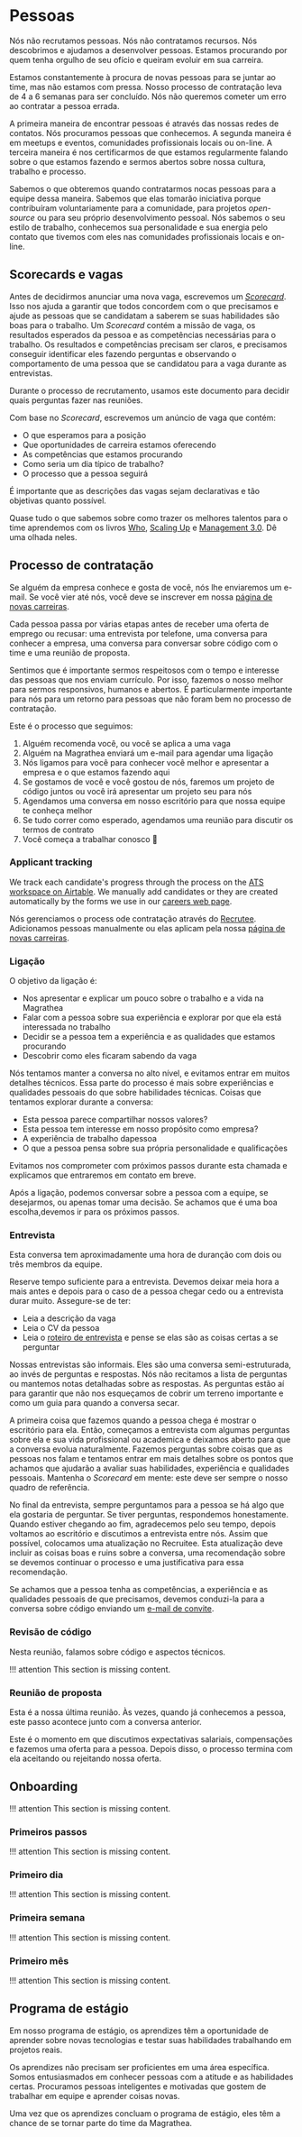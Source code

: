 # Pessoas

Nós não recrutamos pessoas. Nós não contratamos recursos. Nós descobrimos e ajudamos a desenvolver pessoas. Estamos procurando por quem tenha orgulho de seu ofício e queiram evoluir em sua carreira.

Estamos constantemente à procura de novas pessoas para se juntar ao time, mas não estamos com pressa. Nosso processo de contratação leva de 4 a 6 semanas para ser concluído. Nós não queremos cometer um erro ao contratar a pessoa errada.

A primeira maneira de encontrar pessoas é através das nossas redes de contatos. Nós procuramos pessoas que conhecemos. A segunda maneira é em meetups e eventos, comunidades profissionais locais ou on-line. A terceira maneira é nos certificarmos de que estamos regularmente falando sobre o que estamos fazendo e sermos abertos sobre nossa cultura, trabalho e processo.

Sabemos o que obteremos quando contratarmos nocas pessoas para a equipe dessa maneira. Sabemos que elas tomarão iniciativa porque contribuíram voluntariamente para a comunidade, para projetos *open-source* ou para seu próprio desenvolvimento pessoal. Nós sabemos o seu estilo de trabalho, conhecemos sua personalidade e sua energia pelo contato que tivemos com eles nas comunidades profissionais locais e on-line.

## Scorecards e vagas

Antes de decidirmos anunciar uma nova vaga, escrevemos um *[Scorecard](https://hbr.org/2016/02/a-scorecard-for-making-better-hiring-decisions)*. Isso nos ajuda a garantir que todos concordem com o que precisamos e ajude as pessoas que se candidatam a saberem se suas habilidades são boas para o trabalho. Um *Scorecard* contém a missão de vaga, os resultados esperados da pessoa e as competências necessárias para o trabalho. Os resultados e competências precisam ser claros, e precisamos conseguir identificar eles fazendo perguntas e observando o comportamento de uma pessoa que se candidatou para a vaga durante as entrevistas.

Durante o processo de recrutamento, usamos este documento para decidir quais perguntas fazer nas reuniões.

Com base no *Scorecard*, escrevemos um anúncio de vaga que contém:

* O que esperamos para a posição
* Que oportunidades de carreira estamos oferecendo
* As competências que estamos procurando
* Como seria um dia típico de trabalho?
* O processo que a pessoa seguirá

É importante que as descrições das vagas sejam declarativas e tão objetivas quanto possível.

Quase tudo o que sabemos sobre como trazer os melhores talentos para o time aprendemos com os livros [Who](https://www.goodreads.com/book/show/4989687-who), [Scaling Up](https://www.goodreads.com/book/show/22212880-scaling-up) e [Management 3.0](https://www.goodreads.com/book/show/10210821-management-3-0). Dê uma olhada neles.

## Processo de contratação

Se alguém da empresa conhece e gosta de você, nós lhe enviaremos um e-mail. Se você vier até nós, você deve se inscrever em nossa [página de novas carreiras](http://careers.magrathealabs.com).

Cada pessoa passa por várias etapas antes de receber uma oferta de emprego ou recusar: uma entrevista por telefone, uma conversa para conhecer a empresa, uma conversa para conversar sobre código com o time e uma reunião de proposta.

Sentimos que é importante sermos respeitosos com o tempo e interesse das pessoas que nos enviam currículo. Por isso, fazemos o nosso melhor para sermos responsivos, humanos e abertos. É particularmente importante para nós para um retorno para pessoas que não foram bem no processo de contratação.

Este é o processo que seguimos:

1. Alguém recomenda você, ou você se aplica a uma vaga
2. Alguém na Magrathea enviará um e-mail para agendar uma ligação
3. Nós ligamos para você para conhecer você melhor e apresentar a empresa e o que estamos fazendo aqui
4. Se gostamos de você e você gostou de nós, faremos um projeto de código juntos ou você irá apresentar um projeto seu para nós
5. Agendamos uma conversa em nosso escritório para que nossa equipe te conheça melhor
6. Se tudo correr como esperado, agendamos uma reunião para discutir os termos de contrato
7. Você começa a trabalhar conosco 🎉

### Applicant tracking

We track each candidate's progress through the process on the [ATS workspace on Airtable](https://airtable.com/tblDPnrrwTu2qHsQR/viwBgGEWMFGPCeyoT). We manually add candidates or they are created automatically by the forms we use in our [careers web page](http://www.magrathealabs.com/careers/).

Nós gerenciamos o process ode contratação através do [Recrutee](https://recruitee.com). Adicionamos pessoas manualmente ou elas aplicam pela nossa [página de novas carreiras](http://careers.magrathealabs.com).

### Ligação

O objetivo da ligação é:

* Nos apresentar e explicar um pouco sobre o trabalho e a vida na Magrathea
* Falar com a pessoa sobre sua experiência e explorar por que ela está interessada no trabalho
* Decidir se a pessoa tem a experiência e as qualidades que estamos procurando
* Descobrir como eles ficaram sabendo da vaga

Nós tentamos manter a conversa no alto nível, e evitamos entrar em muitos detalhes técnicos. Essa parte do processo é mais sobre experiências e qualidades pessoais do que sobre habilidades técnicas. Coisas que tentamos explorar durante a conversa:

* Esta pessoa parece compartilhar nossos valores?
* Esta pessoa tem interesse em nosso propósito como empresa?
* A experiência de trabalho dapessoa
* O que a pessoa pensa sobre sua própria personalidade e qualificações

Evitamos nos comprometer com próximos passos durante esta chamada e explicamos que entraremos em contato em breve.

Após a ligação, podemos conversar sobre a pessoa com a equipe, se desejarmos, ou apenas tomar uma decisão. Se achamos que é uma boa escolha,devemos ir para os próximos passos.

### Entrevista

Esta conversa tem aproximadamente uma hora de duranção com dois ou três membros da equipe.

Reserve tempo suficiente para a entrevista. Devemos deixar meia hora a mais antes e depois para o caso de a pessoa chegar cedo ou a entrevista durar muito. Assegure-se de ter:

* Leia a descrição da vaga
* Leia o CV da pessoa
* Leia o [roteiro de entrevista](https://docs.google.com/document/d/122snZj5ya9aEmMAenR_8nDszMRFvJM-1ih0rQ4L6gHY/edit) e pense se elas são as coisas certas a se perguntar

Nossas entrevistas são informais. Eles são uma conversa semi-estruturada, ao invés de perguntas e respostas. Nós não recitamos a lista de perguntas ou mantemos notas detalhadas sobre as respostas. As perguntas estão aí para garantir que não nos esqueçamos de cobrir um terreno importante e como um guia para quando a conversa secar.

A primeira coisa que fazemos quando a pessoa chega é mostrar o escritório para ela. Então, começamos a entrevista com algumas perguntas sobre ela e sua vida profissional ou academica e deixamos aberto para que a conversa evolua naturalmente. Fazemos perguntas sobre coisas que as pessoas nos falam e tentamos entrar em mais detalhes sobre os pontos que achamos que ajudarão a avaliar suas habilidades, experiência e qualidades pessoais. Mantenha o *Scorecard* em mente: este deve ser sempre o nosso quadro de referência.

No final da entrevista, sempre perguntamos para a pessoa se há algo que ela gostaria de perguntar. Se tiver perguntas, respondemos honestamente. Quando estiver chegando ao fim, agradecemos pelo seu tempo, depois voltamos ao escritório e discutimos a entrevista entre nós. Assim que possível, colocamos uma atualização no Recruitee. Esta atualização deve incluir as coisas boas e ruins sobre a conversa, uma recomendação sobre se devemos continuar o processo e uma justificativa para essa recomendação.

Se achamos que a pessoa tenha as competências, a experiência e as qualidades pessoais de que precisamos, devemos conduzi-la para a conversa sobre código enviando um [e-mail de convite](https://docs.google.com/document/d/122snZj5ya9aEmMAenR_8nDszMRFvJM-1ih0rQ4L6gHY/edit).

### Revisão de código

Nesta reunião, falamos sobre código e aspectos técnicos.

!!! attention
    This section is missing content.

### Reunião de proposta

Esta é a nossa última reunião. Às vezes, quando já conhecemos a pessoa, este passo acontece junto com a conversa anterior.

Este é o momento em que discutimos expectativas salariais, compensações e fazemos uma oferta para a pessoa. Depois disso, o processo termina com ela aceitando ou rejeitando nossa oferta.

## Onboarding

!!! attention
    This section is missing content.

### Primeiros passos

!!! attention
    This section is missing content.

### Primeiro dia

!!! attention
    This section is missing content.

### Primeira semana

!!! attention
    This section is missing content.

### Primeiro mês

!!! attention
    This section is missing content.

## Programa de estágio

Em nosso programa de estágio, os aprendizes têm a oportunidade de aprender sobre novas tecnologias e testar suas habilidades trabalhando em projetos reais.

Os aprendizes não precisam ser proficientes em uma área específica. Somos entusiasmados em conhecer pessoas com a atitude e as habilidades certas. Procuramos pessoas inteligentes e motivadas que gostem de trabalhar em equipe e aprender coisas novas.

Uma vez que os aprendizes concluam o programa de estágio, eles têm a chance de se tornar parte do time da Magrathea.
